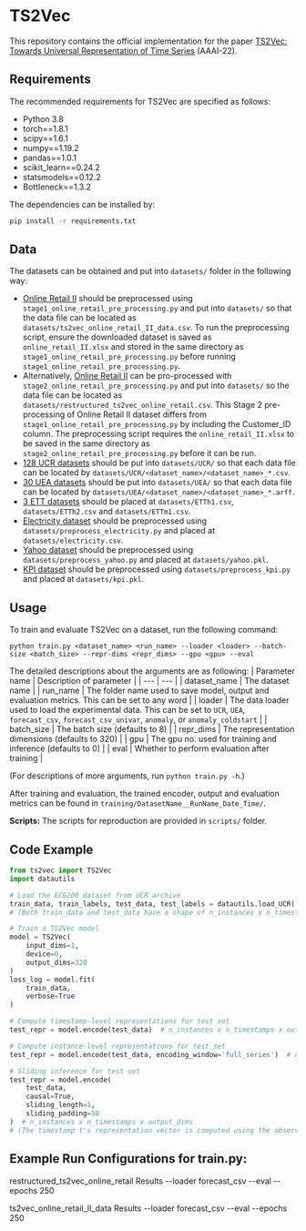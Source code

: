 # TS2Vec

This repository contains the official implementation for the paper [TS2Vec: Towards Universal Representation of Time Series](https://arxiv.org/abs/2106.10466) (AAAI-22).

## Requirements

The recommended requirements for TS2Vec are specified as follows:
* Python 3.8
* torch==1.8.1
* scipy==1.6.1
* numpy==1.19.2
* pandas==1.0.1
* scikit_learn==0.24.2
* statsmodels==0.12.2
* Bottleneck==1.3.2

The dependencies can be installed by:
```bash
pip install -r requirements.txt
```

## Data

The datasets can be obtained and put into `datasets/` folder in the following way:

* [Online Retail II](https://archive.ics.uci.edu/dataset/502/online+retail+ii) should be preprocessed using `stage1_online_retail_pre_processing.py` and put into `datasets/` so that the data file can be located as `datasets/ts2vec_online_retail_II_data.csv`. To run the preprocessing script, ensure the downloaded dataset is saved as `online_retail_II.xlsx` and stored in the same directory as `stage1_online_retail_pre_processing.py` before running `stage1_online_retail_pre_processing.py`.
* Alternatively, [Online Retail II](https://archive.ics.uci.edu/dataset/502/online+retail+ii) can be pro-processed with `stage2_online_retail_pre_processing.py` and put into `datasets/` so the data file can be located as `datasets/restructured_ts2vec_online_retail.csv`. This Stage 2 pre-processing of Online Retail II dataset differs from `stage1_online_retail_pre_processing.py` by including the Customer_ID column. The preprocessing script requires the `online_retail_II.xlsx` to be saved in the same directory as `stage2_online_retail_pre_processing.py` before it can be run.
* [128 UCR datasets](https://www.cs.ucr.edu/~eamonn/time_series_data_2018) should be put into `datasets/UCR/` so that each data file can be located by `datasets/UCR/<dataset_name>/<dataset_name>_*.csv`.
* [30 UEA datasets](http://www.timeseriesclassification.com) should be put into `datasets/UEA/` so that each data file can be located by `datasets/UEA/<dataset_name>/<dataset_name>_*.arff`.
* [3 ETT datasets](https://github.com/zhouhaoyi/ETDataset) should be placed at `datasets/ETTh1.csv`, `datasets/ETTh2.csv` and `datasets/ETTm1.csv`.
* [Electricity dataset](https://archive.ics.uci.edu/ml/datasets/ElectricityLoadDiagrams20112014) should be preprocessed using `datasets/preprocess_electricity.py` and placed at `datasets/electricity.csv`.
* [Yahoo dataset](https://webscope.sandbox.yahoo.com/catalog.php?datatype=s&did=70) should be preprocessed using `datasets/preprocess_yahoo.py` and placed at `datasets/yahoo.pkl`.
* [KPI dataset](http://test-10056879.file.myqcloud.com/10056879/test/20180524_78431960010324/KPI%E5%BC%82%E5%B8%B8%E6%A3%80%E6%B5%8B%E5%86%B3%E8%B5%9B%E6%95%B0%E6%8D%AE%E9%9B%86.zip) should be preprocessed using `datasets/preprocess_kpi.py` and placed at `datasets/kpi.pkl`.


## Usage

To train and evaluate TS2Vec on a dataset, run the following command:

```train & evaluate
python train.py <dataset_name> <run_name> --loader <loader> --batch-size <batch_size> --repr-dims <repr_dims> --gpu <gpu> --eval
```
The detailed descriptions about the arguments are as following:
| Parameter name | Description of parameter |
| --- | --- |
| dataset_name | The dataset name |
| run_name | The folder name used to save model, output and evaluation metrics. This can be set to any word |
| loader | The data loader used to load the experimental data. This can be set to `UCR`, `UEA`, `forecast_csv`, `forecast_csv_univar`, `anomaly`, or `anomaly_coldstart` |
| batch_size | The batch size (defaults to 8) |
| repr_dims | The representation dimensions (defaults to 320) |
| gpu | The gpu no. used for training and inference (defaults to 0) |
| eval | Whether to perform evaluation after training |

(For descriptions of more arguments, run `python train.py -h`.)

After training and evaluation, the trained encoder, output and evaluation metrics can be found in `training/DatasetName__RunName_Date_Time/`. 

**Scripts:** The scripts for reproduction are provided in `scripts/` folder.


## Code Example

```python
from ts2vec import TS2Vec
import datautils

# Load the ECG200 dataset from UCR archive
train_data, train_labels, test_data, test_labels = datautils.load_UCR('ECG200')
# (Both train_data and test_data have a shape of n_instances x n_timestamps x n_features)

# Train a TS2Vec model
model = TS2Vec(
    input_dims=1,
    device=0,
    output_dims=320
)
loss_log = model.fit(
    train_data,
    verbose=True
)

# Compute timestamp-level representations for test set
test_repr = model.encode(test_data)  # n_instances x n_timestamps x output_dims

# Compute instance-level representations for test set
test_repr = model.encode(test_data, encoding_window='full_series')  # n_instances x output_dims

# Sliding inference for test set
test_repr = model.encode(
    test_data,
    causal=True,
    sliding_length=1,
    sliding_padding=50
)  # n_instances x n_timestamps x output_dims
# (The timestamp t's representation vector is computed using the observations located in [t-50, t])
```

## Example Run Configurations for train.py: 

restructured_ts2vec_online_retail Results --loader forecast_csv --eval --epochs 250

ts2vec_online_retail_II_data Results --loader forecast_csv --eval --epochs 250
